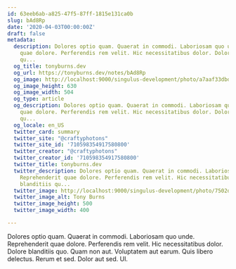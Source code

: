 ```yaml
---
id: 63eeb6ab-a825-47f5-87ff-1815e131ca0b
slug: bAd8Rp
date: '2020-04-03T00:00:00Z'
draft: false
metadata:
  description: Dolores optio quam. Quaerat in commodi. Laboriosam quo unde. Reprehenderit
    quae dolore. Perferendis rem velit. Hic necessitatibus dolor. Dolore blanditiis
    qu...
  og_title: tonyburns.dev
  og_url: https://tonyburns.dev/notes/bAd8Rp
  og_image: http://localhost:9000/singulus-development/photo/a7aaf33dbd0b584a47dea1fc1b3a9bbf.jpeg
  og_image_height: 630
  og_image_width: 504
  og_type: article
  og_description: Dolores optio quam. Quaerat in commodi. Laboriosam quo unde. Reprehenderit
    quae dolore. Perferendis rem velit. Hic necessitatibus dolor. Dolore blanditiis
    qu...
  og_locale: en_US
  twitter_card: summary
  twitter_site: "@craftyphotons"
  twitter_site_id: '710598354917580800'
  twitter_creator: "@craftyphotons"
  twitter_creator_id: '710598354917580800'
  twitter_title: tonyburns.dev
  twitter_description: Dolores optio quam. Quaerat in commodi. Laboriosam quo unde.
    Reprehenderit quae dolore. Perferendis rem velit. Hic necessitatibus dolor. Dolore
    blanditiis qu...
  twitter_image: http://localhost:9000/singulus-development/photo/7502d1526646abf03deb056888635686.jpeg
  twitter_image_alt: Tony Burns
  twitter_image_height: 500
  twitter_image_width: 400

---
```


Dolores optio quam. Quaerat in commodi. Laboriosam quo unde. Reprehenderit quae dolore. Perferendis rem velit. Hic necessitatibus dolor. Dolore blanditiis quo. Quam non aut. Voluptatem aut earum. Quis libero delectus. Rerum et sed. Dolor aut sed. Ul.
